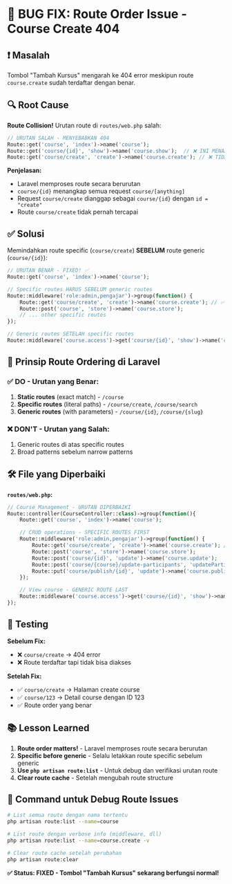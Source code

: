 # 🐛 BUG FIX: Route Order Issue - Course Create 404

## ❗ **Masalah**
Tombol "Tambah Kursus" mengarah ke 404 error meskipun route `course.create` sudah terdaftar dengan benar.

## 🔍 **Root Cause**
**Route Collision!** Urutan route di `routes/web.php` salah:

```php
// URUTAN SALAH - MENYEBABKAN 404
Route::get('course', 'index')->name('course');
Route::get('course/{id}', 'show')->name('course.show');  // ❌ INI MENANGKAP 'course/create'
Route::get('course/create', 'create')->name('course.create'); // ❌ TIDAK PERNAH TERCAPAI
```

**Penjelasan:**
- Laravel memproses route secara berurutan
- `course/{id}` menangkap semua request `course/[anything]` 
- Request `course/create` dianggap sebagai `course/{id}` dengan `id = "create"`
- Route `course/create` tidak pernah tercapai

## ✅ **Solusi**
Memindahkan route specific (`course/create`) **SEBELUM** route generic (`course/{id}`):

```php
// URUTAN BENAR - FIXED! ✅
Route::get('course', 'index')->name('course');

// Specific routes HARUS SEBELUM generic routes
Route::middleware('role:admin,pengajar')->group(function() {
    Route::get('course/create', 'create')->name('course.create'); // ✅ FIRST
    Route::post('course', 'store')->name('course.store');
    // ... other specific routes
});

// Generic routes SETELAH specific routes
Route::middleware('course.access')->get('course/{id}', 'show')->name('course.show'); // ✅ LAST
```

## 🎯 **Prinsip Route Ordering di Laravel**

### **✅ DO - Urutan yang Benar:**
1. **Static routes** (exact match) - `/course`
2. **Specific routes** (literal paths) - `/course/create`, `/course/search`  
3. **Generic routes** (with parameters) - `/course/{id}`, `/course/{slug}`

### **❌ DON'T - Urutan yang Salah:**
1. Generic routes di atas specific routes
2. Broad patterns sebelum narrow patterns

## 🛠 **File yang Diperbaiki**

**`routes/web.php`:**
```php
// Course Management - URUTAN DIPERBAIKI
Route::controller(CourseController::class)->group(function(){
    Route::get('course', 'index')->name('course');

    // CRUD operations - SPECIFIC ROUTES FIRST
    Route::middleware('role:admin,pengajar')->group(function() {
        Route::get('course/create', 'create')->name('course.create'); // ✅
        Route::post('course', 'store')->name('course.store');
        Route::post('course/{id}', 'update')->name('course.update');
        Route::post('course/{course}/update-participants', 'updateParticipants');
        Route::put('course/publish/{id}', 'update')->name('course.publish.update');
    });

    // View course - GENERIC ROUTE LAST  
    Route::middleware('course.access')->get('course/{id}', 'show')->name('course.show'); // ✅
});
```

## 🧪 **Testing**

**Sebelum Fix:**
- ❌ `course/create` → 404 error
- ❌ Route terdaftar tapi tidak bisa diakses

**Setelah Fix:**
- ✅ `course/create` → Halaman create course
- ✅ `course/123` → Detail course dengan ID 123
- ✅ Route order yang benar

## 📚 **Lesson Learned**

1. **Route order matters!** - Laravel memproses route secara berurutan
2. **Specific before generic** - Selalu letakkan route specific sebelum generic
3. **Use `php artisan route:list`** - Untuk debug dan verifikasi urutan route
4. **Clear route cache** - Setelah mengubah route structure

## 🔧 **Command untuk Debug Route Issues**

```bash
# List semua route dengan nama tertentu
php artisan route:list --name=course

# List route dengan verbose info (middleware, dll)
php artisan route:list --name=course.create -v

# Clear route cache setelah perubahan
php artisan route:clear
```

**✅ Status: FIXED - Tombol "Tambah Kursus" sekarang berfungsi normal!**
